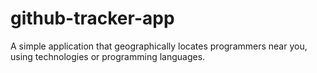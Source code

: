 # github-tracker-app
A simple application that geographically locates programmers near you, using technologies or programming languages.
